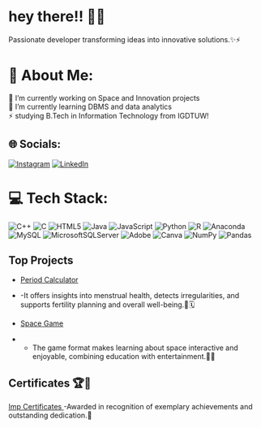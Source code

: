 # hey there!! 👋🌱
Passionate developer transforming ideas into innovative solutions.✨⚡
# 💫 About Me:
🔭 I’m currently working on Space and Innovation projects<br>🌱 I’m currently learning DBMS and data analytics <br>⚡ studying B.Tech in Information Technology from IGDTUW!


## 🌐 Socials:
[![Instagram](https://img.shields.io/badge/Instagram-%23E4405F.svg?logo=Instagram&logoColor=white)](https://instagram.com/palakk_mahajan) [![LinkedIn](https://img.shields.io/badge/LinkedIn-%230077B5.svg?logo=linkedin&logoColor=white)](https://linkedin.com/in/palak-mahajan-12851b305) 

# 💻 Tech Stack:
![C++](https://img.shields.io/badge/c++-%2300599C.svg?style=for-the-badge&logo=c%2B%2B&logoColor=white) ![C](https://img.shields.io/badge/c-%2300599C.svg?style=for-the-badge&logo=c&logoColor=white) ![HTML5](https://img.shields.io/badge/html5-%23E34F26.svg?style=for-the-badge&logo=html5&logoColor=white) ![Java](https://img.shields.io/badge/java-%23ED8B00.svg?style=for-the-badge&logo=openjdk&logoColor=white) ![JavaScript](https://img.shields.io/badge/javascript-%23323330.svg?style=for-the-badge&logo=javascript&logoColor=%23F7DF1E) ![Python](https://img.shields.io/badge/python-3670A0?style=for-the-badge&logo=python&logoColor=ffdd54) ![R](https://img.shields.io/badge/r-%23276DC3.svg?style=for-the-badge&logo=r&logoColor=white) ![Anaconda](https://img.shields.io/badge/Anaconda-%2344A833.svg?style=for-the-badge&logo=anaconda&logoColor=white) ![MySQL](https://img.shields.io/badge/mysql-4479A1.svg?style=for-the-badge&logo=mysql&logoColor=white) ![MicrosoftSQLServer](https://img.shields.io/badge/Microsoft%20SQL%20Server-CC2927?style=for-the-badge&logo=microsoft%20sql%20server&logoColor=white) ![Adobe](https://img.shields.io/badge/adobe-%23FF0000.svg?style=for-the-badge&logo=adobe&logoColor=white) ![Canva](https://img.shields.io/badge/Canva-%2300C4CC.svg?style=for-the-badge&logo=Canva&logoColor=white) ![NumPy](https://img.shields.io/badge/numpy-%23013243.svg?style=for-the-badge&logo=numpy&logoColor=white) ![Pandas](https://img.shields.io/badge/pandas-%23150458.svg?style=for-the-badge&logo=pandas&logoColor=white)
## Top Projects

- [Period Calculator ](https://github.com/Palak341/period_calculator)
- -It offers insights into menstrual health, detects irregularities, and supports fertility planning and overall well-being.🌸🗓️
  
- [Space Game ](https://github.com/Palak341/space_game)
-  - The game format makes learning about space interactive and enjoyable, combining education with entertainment.🚀✨
## Certificates 🏆📜
[Imp Certificates ](https://github.com/Palak341/Certificates)
-Awarded in recognition of exemplary achievements and outstanding dedication.🏅

